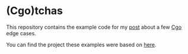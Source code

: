# (Cgo)tchas
This repository contains the example code for my
[post](http://sunzenshen.github.io/tutorials/2015/05/09/cgotchas-intro.html)
about a few [Cgo](http://golang.org/cmd/cgo/) edge cases.

You can find the project these examples were based on [here](https://github.com/sunzenshen/go-build-your-own-lisp/).
